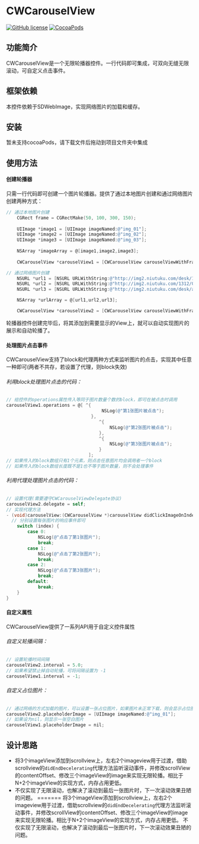 # CWCarouselView
[![GitHub license](https://img.shields.io/badge/license-Apache2.0-blue.svg)](https://github.com/crespoxiao/CWCarouselView/blob/master/LICENSE)
[![CocoaPods](https://img.shields.io/cocoapods/p/CWCarouselView.svg)](http://cocoadocs.org/docsets/CWCarouselView)




## 功能简介


CWCarouselView是一个无限轮播器控件。一行代码即可集成，可双向无缝无限滚动，可自定义点击事件。



## 框架依赖

本控件依赖于SDWebImage，实现网络图片的加载和缓存。



## 安装

暂未支持cocoaPods，请下载文件后拖动到项目文件夹中集成



## 使用方法

#### 创建轮播器

只需一行代码即可创建一个图片轮播器。提供了通过本地图片创建和通过网络图片创建两种方式：

```objective-c
// 通过本地图片创建
    CGRect frame = CGRectMake(50, 100, 300, 150);
    
    UIImage *image1 = [UIImage imageNamed:@"img_01"];
    UIImage *image2 = [UIImage imageNamed:@"img_02"];
    UIImage *image3 = [UIImage imageNamed:@"img_03"];
    
    NSArray *imageArray = @[image1,image2,image3];
    
    CWCarouselView *carouselView1 = [CWCarouselView carouselViewWithFrame:frame imageGroup:imageArray];
```

```objective-c
// 通过网络图片创建
    NSURL *url1 = [NSURL URLWithString:@"http://img2.niutuku.com/desk/1207/1005/ntk122731.jpg"];
    NSURL *url2 = [NSURL URLWithString:@"http://img2.niutuku.com/1312/0800/0800-niutuku.com-14339.jpg"];
    NSURL *url3 = [NSURL URLWithString:@"http://img2.niutuku.com/desk/anime/0529/0529-17277.jpg"];

    NSArray *urlArray = @[url1,url2,url3];

    CWCarouselView *carouselView2 = [CWCarouselView carouselViewWithFrame:frame imageUrls:urlArray placeholder:nil];
```

轮播器控件创建完毕后，将其添加到需要显示的View上，就可以自动实现图片的展示和自动轮播了。

#### 处理图片点击事件

CWCarouselView支持了block和代理两种方式来监听图片的点击，实现其中任意一种即可(两者不共存，若设置了代理，则block失效)

###### 利用block处理图片点击的代码：

```objective-c
// 给控件的operations属性传入等同于图片数量个数的block，即可在被点击时调用
carouselView1.operations = @[ ^{
                                    NSLog(@"第1张图片被点击");
                                },
                                   ^{
                                       NSLog(@"第2张图片被点击");
                                   },
                                   ^{
                                       NSLog(@"第3张图片被点击");
                                   }
                               ];
// 如果传入的block数组只有1个元素，则点击任意图片均会调用者一个block
// 如果传入的block数组长度既不是1也不等于图片数量，则不会处理事件
```

###### 利用代理处理图片点击的代码：

```objective-c
// 设置代理(需要遵守CWCarouselViewDelegate协议)
carouselView2.delegate = self;
// 实现代理方法
- (void)carouselView:(CWCarouselView *)carouselView didClickImageOnIndex:(NSUInteger)index {
  // 分别设置每张图片的响应事件即可
    switch (index) {
        case 0:
            NSLog(@"点击了第1张图片");
            break;
        case 1:
            NSLog(@"点击了第2张图片");
            break;
        case 2:
            NSLog(@"点击了第3张图片");
            break;
        default:
            break;
    }
}
```

#### 自定义属性

CWCarouselView提供了一系列API用于自定义控件属性

###### 自定义轮播间隔：

```objective-c
// 设置轮播时间间隔
carouselView2.interval = 5.0;
// 如果希望禁止掉自动轮播，可将间隔设置为 -1
carouselView1.interval = -1;
```

###### 自定义占位图片：

```objective-c
// 通过网络的方式加载的图片，可以设置一张占位图片，如果图片未正常下载，则会显示占位图片
carouselView2.placeholderImage = [UIImage imageNamed:@"img_01"];
// 如果设为nil，则显示一张空白图片
carouselView1.placeholderImage = nil;
```




## 设计思路

- 将3个imageView添加到scrollview上，左右2个imageview用于过渡，借助scrollview的`didEndDecelerating`代理方法监听滚动事件，并修改scrollView的contentOffset、修改三个imageView的image来实现无限轮播。相比于N+2个imageView的实现方式，内存占用更低。
- 不仅实现了无限滚动，也解决了滚动到最后一张图片时，下一次滚动效果丑陋的问题。
=======
将3个imageView添加到scrollview上，左右2个imageview用于过渡，借助scrollview的`didEndDecelerating`代理方法监听滚动事件，并修改scrollView的contentOffset、修改三个imageView的image来实现无限轮播。相比于N+2个imageView的实现方式，内存占用更低。
不仅实现了无限滚动，也解决了滚动到最后一张图片时，下一次滚动效果丑陋的问题。

